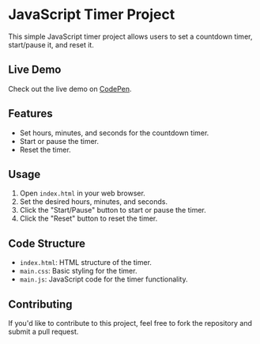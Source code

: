 # JavaScript Timer Project

This simple JavaScript timer project allows users to set a countdown timer, start/pause it, and reset it.

## Live Demo

Check out the live demo on [CodePen](https://codepen.io/shekilrahman/pen/LYazdmg).

## Features

- Set hours, minutes, and seconds for the countdown timer.
- Start or pause the timer.
- Reset the timer.

## Usage

1. Open `index.html` in your web browser.
2. Set the desired hours, minutes, and seconds.
3. Click the "Start/Pause" button to start or pause the timer.
4. Click the "Reset" button to reset the timer.

## Code Structure

- `index.html`: HTML structure of the timer.
- `main.css`: Basic styling for the timer.
- `main.js`: JavaScript code for the timer functionality.

## Contributing

If you'd like to contribute to this project, feel free to fork the repository and submit a pull request.

